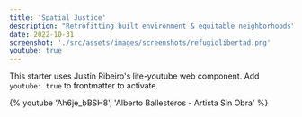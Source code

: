 ```yaml
---
title: 'Spatial Justice'
description: "Retrofitting built environment & equitable neighborhoods"
date: 2022-10-31
screenshot: './src/assets/images/screenshots/refugiolibertad.png'
youtube: true
---
```


This starter uses Justin Ribeiro's lite-youtube web component. Add `youtube: true` to frontmatter to activate.

{% youtube 'Ah6je_bBSH8', 'Alberto Ballesteros - Artista Sin Obra' %}
